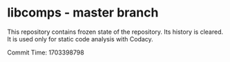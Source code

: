 # libcomps - master branch

This repository contains frozen state of the repository.
Its history is cleared. It is used only for static code
analysis with Codacy.

Commit Time: 1703398798